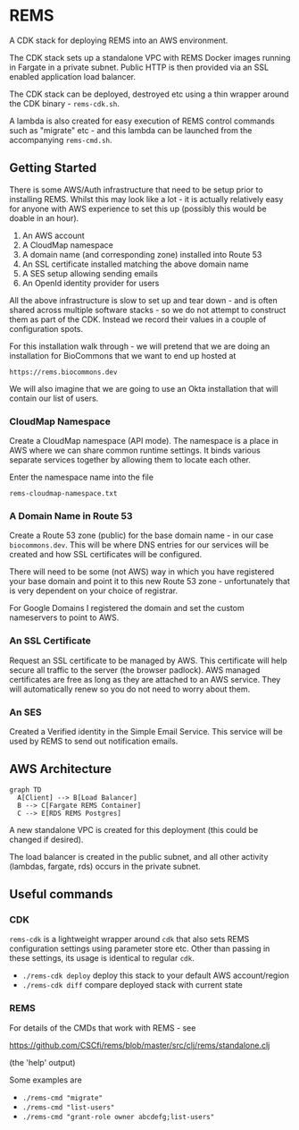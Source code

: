 # REMS

A CDK stack for deploying REMS into an AWS
environment.

The CDK stack sets up a standalone VPC with REMS Docker images
running in Fargate in a private subnet. Public HTTP is then provided
via an SSL enabled application load balancer.

The CDK stack can be deployed, destroyed etc using a thin wrapper around
the CDK binary - `rems-cdk.sh`.

A lambda is also created for easy execution of REMS control commands
such as "migrate" etc - and this lambda can be launched from the
accompanying `rems-cmd.sh`.

## Getting Started

There is some AWS/Auth infrastructure that need to be setup prior to
installing REMS. Whilst this may look like a lot - it is actually relatively
easy for anyone with AWS experience to set this up (possibly this would be
doable in an hour).

1. An AWS account
2. A CloudMap namespace
3. A domain name (and corresponding zone) installed into Route 53
4. An SSL certificate installed matching the above domain name
5. A SES setup allowing sending emails
6. An OpenId identity provider for users

All the above infrastructure is slow to set up and tear down - and is
often shared across multiple software stacks - so we do not attempt to
construct them as part of the CDK. Instead we record their values in
a couple of configuration spots.

For this installation walk through - we will pretend that we are doing
an installation for BioCommons that we want to end up hosted at

```
https://rems.biocommons.dev
```

We will also imagine that we are going to use an Okta installation
that will contain our list of users.

### CloudMap Namespace

Create a CloudMap namespace (API mode). The namespace is a place in AWS
where we can share common runtime settings. It binds various separate
services together by allowing them to locate each other.

Enter the namespace name into the file

`rems-cloudmap-namespace.txt`

### A Domain Name in Route 53

Create a Route 53 zone (public) for the base domain name - in
our case `biocommons.dev`. This will be where DNS entries for our
services will be created and how SSL certificates will be configured.

There will need to be some (not AWS) way in which you
have registered your base domain and point it to this new Route 53 zone -
unfortunately that is very dependent on your choice of registrar.

For Google Domains I registered the domain and set the custom nameservers
to point to AWS.

### An SSL Certificate

Request an SSL certificate to be managed by AWS. This certificate will
help secure all traffic to the server (the browser padlock). AWS managed certificates
are free as long as they are attached to an AWS service. They will automatically
renew so you do not need to worry about them.




### An SES

Created a Verified identity in the Simple Email Service. This service will be
used by REMS to send out notification emails.



## AWS Architecture

```mermaid
graph TD
  A[Client] --> B[Load Balancer]
  B --> C[Fargate REMS Container]
  C --> E[RDS REMS Postgres]
```

A new standalone VPC is created for this deployment (this could
be changed if desired).

The load balancer is created in the public subnet, and all other
activity (lambdas, fargate, rds) occurs in the private subnet.

## Useful commands

### CDK

`rems-cdk` is a lightweight wrapper around `cdk` that also sets
REMS configuration settings using parameter store etc. Other than
passing in these settings, its usage is identical to regular `cdk`.

- `./rems-cdk deploy` deploy this stack to your default AWS account/region
- `./rems-cdk diff` compare deployed stack with current state

### REMS

For details of the CMDs that work with REMS - see

https://github.com/CSCfi/rems/blob/master/src/clj/rems/standalone.clj

(the 'help' output)

Some examples are

- `./rems-cmd "migrate"`
- `./rems-cmd "list-users"`
- `./rems-cmd "grant-role owner abcdefg;list-users"`

